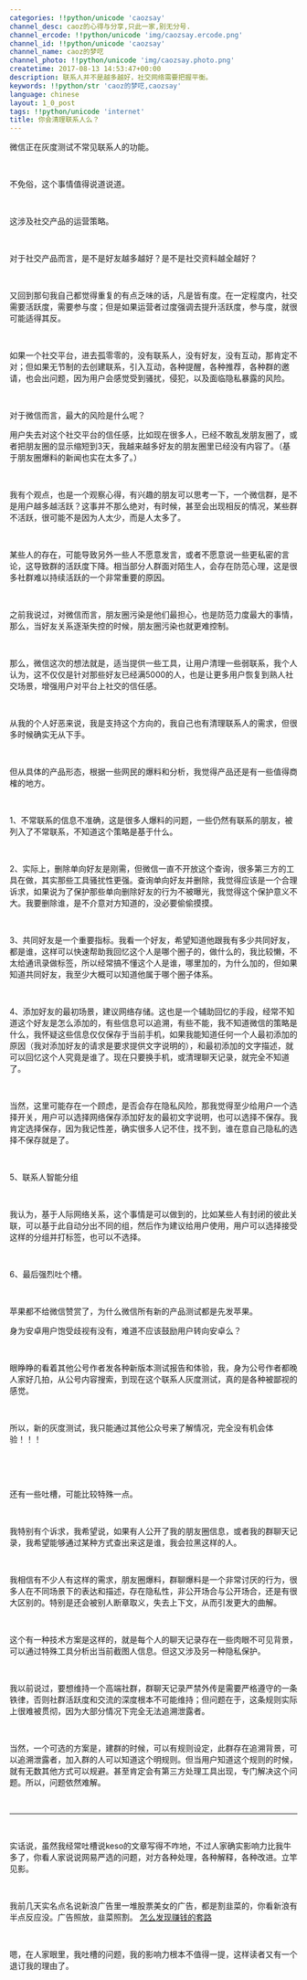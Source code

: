 ```yaml
---
categories: !!python/unicode 'caozsay'
channel_desc: caoz的心得与分享,只此一家,别无分号.
channel_ercode: !!python/unicode 'img/caozsay.ercode.png'
channel_id: !!python/unicode 'caozsay'
channel_name: caoz的梦呓
channel_photo: !!python/unicode 'img/caozsay.photo.png'
createtime: 2017-08-13 14:53:47+00:00
description: 联系人并不是越多越好，社交网络需要把握平衡。
keywords: !!python/str 'caoz的梦呓,caozsay'
language: chinese
layout: 1_0_post
tags: !!python/unicode 'internet'
title: 你会清理联系人么？
---
```

<div class="rich_media_content" id="js_content">
<p>
         微信正在灰度测试不常见联系人的功能。
         <br/>
</p>
<p>
<br/>
</p>
<p>
         不免俗，这个事情值得说道说道。
         <br/>
</p>
<p>
<br/>
</p>
<p>
         这涉及社交产品的运营策略。
         <br/>
</p>
<p>
<br/>
</p>
<p>
         对于社交产品而言，是不是好友越多越好？是不是社交资料越全越好？
         <br/>
</p>
<p>
<br/>
</p>
<p>
         又回到那句我自己都觉得重复的有点乏味的话，凡是皆有度。在一定程度内，社交需要活跃度，需要参与度；但是如果运营者过度强调去提升活跃度，参与度，就很可能适得其反。
         <br/>
</p>
<p>
<br/>
</p>
<p>
         如果一个社交平台，进去孤零零的，没有联系人，没有好友，没有互动，那肯定不对；但如果无节制的去创建联系，引入互动，各种提醒，各种推荐，各种群的邀请，也会出问题，因为用户会感觉受到骚扰，侵犯，以及面临隐私暴露的风险。
         <br/>
</p>
<p>
<br/>
</p>
<p>
         对于微信而言，最大的风险是什么呢？
        </p>
<p>
         用户失去对这个社交平台的信任感，比如现在很多人，已经不敢乱发朋友圈了，或者把朋友圈的显示缩短到3天，我越来越多好友的朋友圈里已经没有内容了。（基于朋友圈爆料的新闻也实在太多了。）
         <br/>
</p>
<p>
<br/>
</p>
<p>
         我有个观点，也是一个观察心得，有兴趣的朋友可以思考一下，一个微信群，是不是用户越多越活跃？这事并不那么绝对，有时候，甚至会出现相反的情况，某些群不活跃，很可能不是因为人太少，而是人太多了。
         <br/>
</p>
<p>
<br/>
</p>
<p>
         某些人的存在，可能导致另外一些人不愿意发言，或者不愿意说一些更私密的言论，这导致群的活跃度下降。相当部分人群面对陌生人，会存在防范心理，这是很多社群难以持续活跃的一个非常重要的原因。
        </p>
<p>
<br/>
</p>
<p>
         之前我说过，对微信而言，朋友圈污染是他们最担心，也是防范力度最大的事情，那么，当好友关系逐渐失控的时候，朋友圈污染也就更难控制。
        </p>
<p>
<br/>
</p>
<p>
         那么，微信这次的想法就是，适当提供一些工具，让用户清理一些弱联系，我个人认为，这不仅仅是针对那些好友已经满5000的人，也是让更多用户恢复到熟人社交场景，增强用户对平台上社交的信任感。
        </p>
<p>
<br/>
</p>
<p>
         从我的个人好恶来说，我是支持这个方向的，我自己也有清理联系人的需求，但很多时候确实无从下手。
        </p>
<p>
<br/>
</p>
<p>
         但从具体的产品形态，根据一些网民的爆料和分析，我觉得产品还是有一些值得商榷的地方。
        </p>
<p>
<br/>
</p>
<p>
         1、不常联系的信息不准确，这是很多人爆料的问题，一些仍然有联系的朋友，被列入了不常联系，不知道这个策略是基于什么。
        </p>
<p>
<br/>
</p>
<p>
         2、实际上，删除单向好友是刚需，但微信一直不开放这个查询，很多第三方的工具在做，其实那些工具骚扰性更强。查询单向好友并删除，我觉得应该是一个合理诉求，如果说为了保护那些单向删除好友的行为不被曝光，我觉得这个保护意义不大。我要删除谁，是不介意对方知道的，没必要偷偷摸摸。
        </p>
<p>
<br/>
</p>
<p>
         3、共同好友是一个重要指标。我看一个好友，希望知道他跟我有多少共同好友，都是谁，这样可以快速帮助我回忆这个人是哪个圈子的，做什么的，我比较懒，不太给通讯录做标签，所以经常搞不懂这个人是谁，哪里加的，为什么加的，但如果知道共同好友，我至少大概可以知道他属于哪个圈子体系。
        </p>
<p>
<br/>
</p>
<p>
         4、添加好友的最初场景，建议网络存储。这也是一个辅助回忆的手段，经常不知道这个好友是怎么添加的，有些信息可以追溯，有些不能，我不知道微信的策略是什么，我怀疑这些信息仅仅保存于当前手机，如果我能知道任何一个人最初添加的原因（我对添加好友的请求是要求提供文字说明的），和最初添加的文字描述，就可以回忆这个人究竟是谁了。现在只要换手机，或清理聊天记录，就完全不知道了。
        </p>
<p>
<br/>
</p>
<p>
         当然，这里可能存在一个顾虑，是否会存在隐私风险，那我觉得至少给用户一个选择开关，用户可以选择网络保存添加好友的最初文字说明，也可以选择不保存。我肯定选择保存，因为我记性差，确实很多人记不住，找不到，谁在意自己隐私的选择不保存就是了。
        </p>
<p>
<br/>
</p>
<p>
         5、联系人智能分组
        </p>
<p>
<br/>
</p>
<p>
         我认为，基于人际网络关系，这个事情是可以做到的，比如某些人有封闭的彼此关联，可以基于此自动分出不同的组，然后作为建议给用户使用，用户可以选择接受这样的分组并打标签，也可以不选择。
        </p>
<p>
<br/>
</p>
<p>
         6、最后强烈吐个槽。
        </p>
<p>
<br/>
</p>
<p>
         苹果都不给微信赞赏了，为什么微信所有新的产品测试都是先发苹果。
        </p>
<p>
         身为安卓用户饱受歧视有没有，难道不应该鼓励用户转向安卓么？
         <br/>
</p>
<p>
<br/>
</p>
<p>
         眼睁睁的看着其他公号作者发各种新版本测试报告和体验，我，身为公号作者都晚人家好几拍，从公号内容搜索，到现在这个联系人灰度测试，真的是各种被鄙视的感觉。
        </p>
<p>
<br/>
</p>
<p>
         所以，新的灰度测试，我只能通过其他公众号来了解情况，完全没有机会体验！！！
        </p>
<p>
<br/>
</p>
<p>
<br/>
</p>
<p>
         还有一些吐槽，可能比较特殊一点。
        </p>
<p>
<br/>
</p>
<p>
         我特别有个诉求，我希望说，如果有人公开了我的朋友圈信息，或者我的群聊天记录，我希望能够通过某种方式查出来这是谁，我会拉黑这样的人。
        </p>
<p>
<br/>
</p>
<p>
         我相信有不少人有这样的需求，朋友圈爆料，群聊爆料是一个非常讨厌的行为，很多人在不同场景下的表达和描述，存在隐私性，非公开场合与公开场合，还是有很大区别的。特别是还会被别人断章取义，失去上下文，从而引发更大的曲解。
        </p>
<p>
<br/>
</p>
<p>
         这个有一种技术方案是这样的，就是每个人的聊天记录存在一些肉眼不可见背景，可以通过特殊工具分析出当前截图人信息。但这又涉及另一种隐私保护。
        </p>
<p>
<br/>
</p>
<p>
         我以前说过，要想维持一个高端社群，群聊天记录严禁外传是需要严格遵守的一条铁律，否则社群活跃度和交流的深度根本不可能维持；但问题在于，这条规则实际上很难被贯彻，因为大部分情况下完全无法追溯泄露者。
        </p>
<p>
<br/>
</p>
<p>
         当然，一个可选的方案是，建群的时候，可以有规则设定，此群存在追溯背景，可以追溯泄露者，加入群的人可以知道这个明规则。但当用户知道这个规则的时候，就有无数其他方式可以规避。甚至肯定会有第三方处理工具出现，专门解决这个问题。所以，问题依然难解。
        </p>
<p>
<br/>
</p>
<hr/>
<p>
<br/>
</p>
<p>
         实话说，虽然我经常吐槽说keso的文章写得不咋地，不过人家确实影响力比我牛多了，你看人家说说网易严选的问题，对方各种处理，各种解释，各种改进。立竿见影。
        </p>
<p>
<br/>
</p>
<p>
         我前几天实名点名说新浪广告里一堆股票美女的广告，都是割韭菜的，你看新浪有半点反应没。广告照放，韭菜照割。
         <a href="http://mp.weixin.qq.com/s?__biz=MzI0MjA1Mjg2Ng==&amp;mid=2649867367&amp;idx=1&amp;sn=2e87756525c1cb6c33622c67796dbabc&amp;chksm=f1075e0ac670d71c19cade0e0683914090efdddcdfe3be0f02725d94febf7ed95803f9985a1d&amp;scene=21#wechat_redirect" target="_blank">
          怎么发现赚钱的套路
         </a>
</p>
<p>
<br/>
</p>
<p>
         嗯，在人家眼里，我吐槽的问题，我的影响力根本不值得一提，这样读者又有一个退订我的理由了。
        </p>
<p>
<br/>
</p>
<p>
<br/>
</p>
<p>
<br/>
</p>
</div>